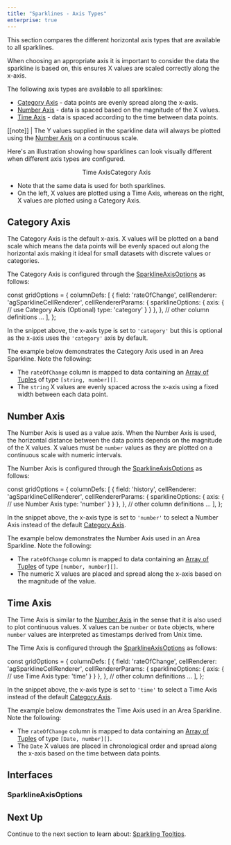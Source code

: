 ```yaml
---
title: "Sparklines - Axis Types"
enterprise: true
---
```


This section compares the different horizontal axis types that are available to all sparklines.

When choosing an appropriate axis it is important to consider the data the sparkline is based on, this ensures X values
are scaled correctly along the x-axis.

The following axis types are available to all sparklines:

- [Category Axis](/sparklines-axis-types/#category-axis) - data points are evenly spread along the x-axis.
- [Number Axis](/sparklines-axis-types/#number-axis) - data is spaced based on the magnitude of the X values.
- [Time Axis](/sparklines-axis-types/#time-axis) - data is spaced according to the time between data points.

[[note]]
| The Y values supplied in the sparkline data will always be plotted using the [Number Axis](/sparklines-axis-types/#number-axis) on a continuous scale.

Here's an illustration showing how sparklines can look visually different when different axis types are configured.

<div style="display: flex; justify-content: center;">
    <image-caption src="resources/time-axis.png" alt="Time axis" width="250px" constrained="true">Time Axis</image-caption>
    <image-caption src="resources/category-axis.png" alt="Category axis" width="250px" constrained="true">Category Axis</image-caption>
</div>

- Note that the same data is used for both sparklines.
- On the left, X values are plotted using a Time Axis, whereas on the right, X values are plotted using a Category Axis.

## Category Axis

The Category Axis is the default x-axis. X values will be plotted on a band scale which means the data points
will be evenly spaced out along the horizontal axis making it ideal for small datasets with discrete values or
categories.

The Category Axis is configured through the [SparklineAxisOptions](/sparklines-axis-types/#sparklineaxisoptions) as follows:

<snippet>
const gridOptions = {
    columnDefs: [
        {
            field: 'rateOfChange',
            cellRenderer: 'agSparklineCellRenderer',
            cellRendererParams: {
                sparklineOptions: {
                    axis: {
                        // use Category Axis (Optional)
                        type: 'category'
                    }
                }
            },
        },
        // other column definitions ...
    ],
};
</snippet>

In the snippet above, the x-axis type is set to `'category'` but this is optional as the x-axis uses the `'category'` axis by default.

The example below demonstrates the Category Axis used in an Area Sparkline. Note the following:

- The `rateOfChange` column is mapped to data containing an [Array of Tuples](/sparklines-data/#array-of-tuples) of type `[string, number][]`.
- The `string` X values are evenly spaced across the x-axis using a fixed width between each data point.

<grid-example title='Sparkline Category Axis' name='sparkline-category-axis' type='generated' options='{ "enterprise": true, "exampleHeight": 510, "modules": ["clientside", "sparklines"] }'></grid-example>

## Number Axis

The Number Axis is used as a value axis. When the Number Axis is used, the horizontal distance between the data points
depends on the magnitude of the X values. X values must be `number` values as they are plotted on a continuous scale
with numeric intervals.

The Number Axis is configured through the [SparklineAxisOptions](/sparklines-axis-types/#sparklineaxisoptions) as follows:

<snippet>
const gridOptions = {
    columnDefs: [
        {
            field: 'history',
            cellRenderer: 'agSparklineCellRenderer',
            cellRendererParams: {
                sparklineOptions: {
                    axis: {
                        // use Number Axis
                        type: 'number'
                    }
                }
            },
        },
        // other column definitions ...
    ],
};
</snippet>

In the snippet above, the x-axis type is set to `'number'` to select a Number Axis instead of the default
[Category Axis](/sparklines-axis-types/#category-axis).

The example below demonstrates the Number Axis used in an Area Sparkline. Note the following:

- The `rateOfChange` column is mapped to data containing an [Array of Tuples](/sparklines-data/#array-of-tuples) of type `[number, number][]`.
- The numeric X values are placed and spread along the x-axis based on the magnitude of the value.

<grid-example title='Sparkline Number Axis' name='sparkline-number-axis' type='generated' options='{ "enterprise": true, "exampleHeight": 510, "modules": ["clientside", "sparklines"] }'></grid-example>

## Time Axis

The Time Axis is similar to the [Number Axis](/sparklines-axis-types/#number-axis) in the sense that it is also used
to plot continuous values. X values can be `number` or `Date` objects, where `number` values are interpreted as
timestamps derived from Unix time.

The Time Axis is configured through the [SparklineAxisOptions](/sparklines-axis-types/#sparklineaxisoptions) as follows:

<snippet>
const gridOptions = {
    columnDefs: [
        {
            field: 'rateOfChange',
            cellRenderer: 'agSparklineCellRenderer',
            cellRendererParams: {
                sparklineOptions: {
                    axis: {
                        // use Time Axis
                        type: 'time'
                    }
                }
            },
        },
        // other column definitions ...
    ],
};
</snippet>

In the snippet above, the x-axis type is set to `'time'` to select a Time Axis instead of the default
[Category Axis](/sparklines-axis-types/#category-axis).

The example below demonstrates the Time Axis used in an Area Sparkline. Note the following:

- The `rateOfChange` column is mapped to data containing an [Array of Tuples](/sparklines-data/#array-of-tuples) of type `[Date, number][]`.
- The `Date` X values are placed in chronological order and spread along the x-axis based on the time between data points.

<grid-example title='Sparkline Time Axis' name='sparkline-time-axis' type='generated' options='{ "enterprise": true, "exampleHeight": 510, "modules": ["clientside", "sparklines"] }'></grid-example>

## Interfaces

### SparklineAxisOptions

<interface-documentation interfaceName='SparklineAxisOptions' ></interface-documentation>

## Next Up

Continue to the next section to learn about: [Sparkling Tooltips](/sparklines-tooltips/).
